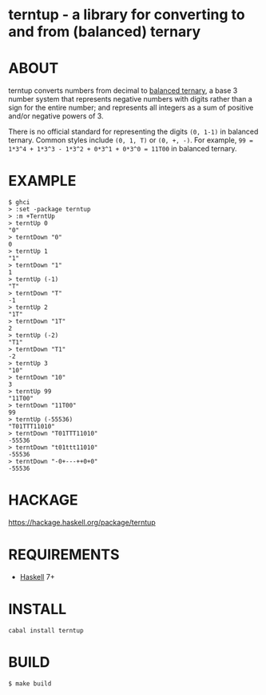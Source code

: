 # terntup - a library for converting to and from (balanced) ternary

# ABOUT

terntup converts numbers from decimal to [balanced ternary](https://en.wikipedia.org/wiki/Balanced_ternary), a base 3 number system that represents negative numbers with digits rather than a sign for the entire number; and represents all integers as a sum of positive and/or negative powers of 3.

There is no official standard for representing the digits `(0, 1-1)` in balanced ternary. Common styles include `(0, 1, T)` or `(0, +, -)`. For example, `99 = 1*3^4 + 1*3^3 - 1*3^2 + 0*3^1 + 0*3^0 = 11T00` in balanced ternary.

# EXAMPLE

```
$ ghci
> :set -package terntup
> :m +TerntUp
> terntUp 0
"0"
> terntDown "0"
0
> terntUp 1
"1"
> terntDown "1"
1
> terntUp (-1)
"T"
> terntDown "T"
-1
> terntUp 2
"1T"
> terntDown "1T"
2
> terntUp (-2)
"T1"
> terntDown "T1"
-2
> terntUp 3
"10"
> terntDown "10"
3
> terntUp 99
"11T00"
> terntDown "11T00"
99
> terntUp (-55536)
"T01TTT11010"
> terntDown "T01TTT11010"
-55536
> terntDown "t01ttt11010"
-55536
> terntDown "-0+---++0+0"
-55536
```

# HACKAGE

https://hackage.haskell.org/package/terntup

# REQUIREMENTS

* [Haskell](https://www.haskell.org/) 7+

# INSTALL

```
cabal install terntup
```

# BUILD

```
$ make build
```
